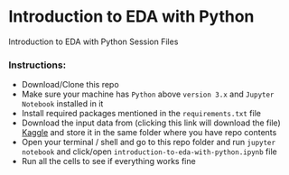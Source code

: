 # Introduction to EDA with Python
Introduction to EDA with Python Session Files

### Instructions:

* Download/Clone this repo 
* Make sure your machine has `Python` above `version 3.x` and `Jupyter Notebook` installed in it
* Install required packages mentioned in the `requirements.txt` file 
* Download the input data from (clicking this link will download the file) [Kaggle](https://www.kaggle.com/stackoverflow/stack-overflow-2018-developer-survey/downloads/survey_results_public.csv/2) and store it in the same folder where you have repo contents
* Open your terminal / shell and go to this repo folder and run `jupyter notebook` and click/open `introduction-to-eda-with-python.ipynb` file
* Run all the cells to see if everything works fine
